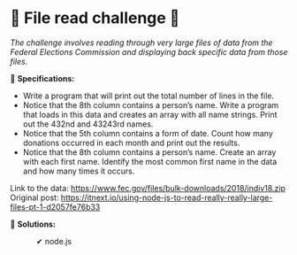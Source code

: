 # 🧩 File read challenge 🧩
_The challenge involves reading through very large files of data from the Federal Elections Commission and displaying back specific data from those files._

🧠 **Specifications:**
*  Write a program that will print out the total number of lines in the file.
* Notice that the 8th column contains a person’s name. Write a program that loads in this data and creates an array with all name strings. Print out the 432nd and 43243rd names.
* Notice that the 5th column contains a form of date. Count how many donations occurred in each month and print out the results.
* Notice that the 8th column contains a person’s name. Create an array with each first name. Identify the most common first name in the data and how many times it occurs.

Link to the data: https://www.fec.gov/files/bulk-downloads/2018/indiv18.zip</br>
Original post: https://itnext.io/using-node-js-to-read-really-really-large-files-pt-1-d2057fe76b33

🧙‍ **Solutions:**

&nbsp;&nbsp;&nbsp;&nbsp;&nbsp;&nbsp;&nbsp;&nbsp;&nbsp;&nbsp;&nbsp;&nbsp;✔ node.js
